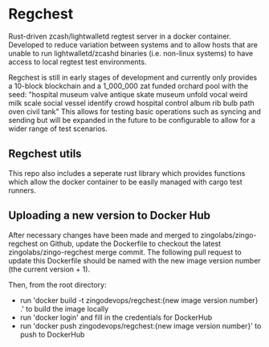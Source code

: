 # Regchest
Rust-driven zcash/lightwalletd regtest server in a docker container. Developed to reduce variation between systems and to allow hosts that are unable to run lightwalletd/zcashd binaries (i.e. non-linux systems) to have access to local regtest test environments.

Regchest is still in early stages of development and currently only provides a 10-block blockchain and a 1_000_000 zat funded orchard pool with the seed:
"hospital museum valve antique skate museum unfold vocal weird milk scale social vessel identify crowd hospital control album rib bulb path oven civil tank"
This allows for testing basic operations such as syncing and sending but will be expanded in the future to be configurable to allow for a wider range of test scenarios.

## Regchest utils
This repo also includes a seperate rust library which provides functions which allow the docker container to be easily managed with cargo test runners.

## Uploading a new version to Docker Hub
After necessary changes have been made and merged to zingolabs/zingo-regchest on Github, update the Dockerfile to checkout the latest zingolabs/zingo-regchest merge commit. The following pull request to update this Dockerfile should be named with the new image version number (the current version + 1).

Then, from the root directory:
 - run 'docker build -t zingodevops/regchest:{new image version number} .' to build the image locally 
 - run 'docker login' and fill in the credentials for DockerHub
 - run 'docker push zingodevops/regchest:{new image version number}' to push to DockerHub

